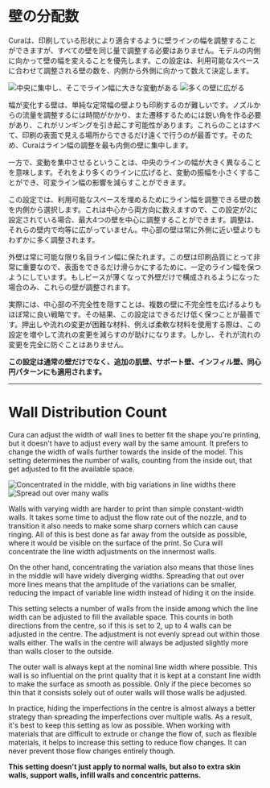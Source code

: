壁の分配数
====
Curaは、印刷している形状により適合するように壁ラインの幅を調整することができますが、すべての壁を同じ量で調整する必要はありません。モデルの内側に向かって壁の幅を変えることを優先します。この設定は、利用可能なスペースに合わせて調整される壁の数を、内側から外側に向かって数えて決定します。

![中央に集中し、そこでライン幅に大きな変動がある](../images/wall_distribution_count_1.png)
![多くの壁に広がる](../images/wall_distribution_count_5.png)

幅が変化する壁は、単純な定常幅の壁よりも印刷するのが難しいです。ノズルからの流量を調整するには時間がかかり、また遷移するためには鋭い角を作る必要があり、これがリンギングを引き起こす可能性があります。これらのことはすべて、印刷の表面で見える場所からできるだけ遠くで行うのが最善です。そのため、Curaはライン幅の調整を最も内側の壁に集中します。

一方で、変動を集中させるということは、中央のラインの幅が大きく異なることを意味します。それをより多くのラインに広げると、変動の振幅を小さくすることができ、可変ライン幅の影響を減らすことができます。

この設定では、利用可能なスペースを埋めるためにライン幅を調整できる壁の数を内側から選択します。これは中心から両方向に数えますので、この設定が2に設定されている場合、最大4つの壁を中心に調整することができます。調整は、それらの壁内で均等に広がっていません。中心部の壁は常に外側に近い壁よりもわずかに多く調整されます。

外壁は常に可能な限り名目ライン幅に保たれます。この壁は印刷品質にとって非常に重要なので、表面をできるだけ滑らかにするために、一定のライン幅を保つようにしています。もしピースが薄くなって外壁だけで構成されるようになった場合のみ、これらの壁が調整されます。

実際には、中心部の不完全性を隠すことは、複数の壁に不完全性を広げるよりもほぼ常に良い戦略です。その結果、この設定はできるだけ低く保つことが最善です。押出しや流れの変更が困難な材料、例えば柔軟な材料を使用する際は、この設定を増やして流れの変更を減らすのが助けになります。しかし、それが流れの変更を完全に防ぐことはありません。

**この設定は通常の壁だけでなく、追加の肌壁、サポート壁、インフィル壁、同心円パターンにも適用されます。**

---

Wall Distribution Count
====
Cura can adjust the width of wall lines to better fit the shape you're printing, but it doesn't have to adjust every wall by the same amount. It prefers to change the width of walls further towards the inside of the model. This setting determines the number of walls, counting from the inside out, that get adjusted to fit the available space.

![Concentrated in the middle, with big variations in line widths there](../images/wall_distribution_count_1.png)
![Spread out over many walls](../images/wall_distribution_count_5.png)

Walls with varying width are harder to print than simple constant-width walls. It takes some time to adjust the flow rate out of the nozzle, and to transition it also needs to make some sharp corners which can cause ringing. All of this is best done as far away from the outside as possible, where it would be visible on the surface of the print. So Cura will concentrate the line width adjustments on the innermost walls.

On the other hand, concentrating the variation also means that those lines in the middle will have widely diverging widths. Spreading that out over more lines means that the amplitude of the variations can be smaller, reducing the impact of variable line width instead of hiding it on the inside.

This setting selects a number of walls from the inside among which the line width can be adjusted to fill the available space. This counts in both directions from the centre, so if this is set to 2, up to 4 walls can be adjusted in the centre. The adjustment is not evenly spread out within those walls either. The walls in the centre will always be adjusted slightly more than walls closer to the outside.

The outer wall is always kept at the nominal line width where possible. This wall is so influential on the print quality that it is kept at a constant line width to make the surface as smooth as possible. Only if the piece becomes so thin that it consists solely out of outer walls will those walls be adjusted.

In practice, hiding the imperfections in the centre is almost always a better strategy than spreading the imperfections over multiple walls. As a result, it's best to keep this setting as low as possible. When working with materials that are difficult to extrude or change the flow of, such as flexible materials, it helps to increase this setting to reduce flow changes. It can never prevent those flow changes entirely though.

**This setting doesn't just apply to normal walls, but also to extra skin walls, support walls, infill walls and concentric patterns.**